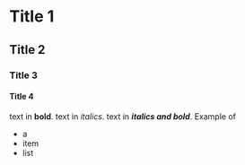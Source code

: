 # Title 1

## Title 2

### Title 3

#### Title 4

text in **bold**.
text in _italics_.
text in **_italics and bold_**.
Example of

- a
- item
- list
